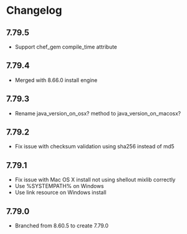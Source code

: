 # Changelog

## 7.79.5

- Support chef_gem compile_time attribute

## 7.79.4

- Merged with 8.66.0 install engine

## 7.79.3

- Rename java_version_on_osx? method to java_version_on_macosx?

## 7.79.2

- Fix issue with checksum validation using sha256 instead of md5

## 7.79.1

- Fix issue with Mac OS X install not using shellout mixlib correctly
- Use %SYSTEMPATH% on Windows 
- Use link resource on Windows install

## 7.79.0

- Branched from 8.60.5 to create 7.79.0
